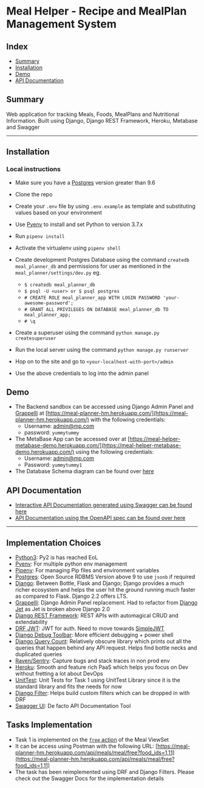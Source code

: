 # Meal Helper - Recipe and MealPlan Management System

## Index
- [Summary](#summary)
- [Installation](#installation)
- [Demo](#demo)
- [API Documentation](#api-documentation)

## Summary
Web application for tracking Meals, Foods, MealPlans and Nutritional Information. Built using Django, Django REST Framework, Heroku, Metabase and Swagger

---

## Installation
### Local instructions
- Make sure you have a [Postgres](http://postgresguide.com/) version greater than 9.6
- Clone the repo
- Create your `.env` file by using `.env.example` as template and substituting values based on your environment
- Use [Pyenv](https://github.com/pyenv/pyenv) to install and set Python to version 3.7.x
- Run `pipenv install`
- Activate the virtualenv using `pipenv shell`
- Create development Postgres Database using the command `createdb meal_planner_db` and permissions for user as mentioned in the `meal_planner/settings/dev.py` eg.
    - `$ createdb meal_planner_db`
    - `$ psql -U <user> or $ psql postgres`
    - `# CREATE ROLE meal_planner_app WITH LOGIN PASSWORD 'your-awesome-password';`
    - `# GRANT ALL PRIVILEGES ON DATABASE meal_planner_db TO meal_planner_app;`
    - `# \q`


- Create a superuser using the command `python manage.py createsuperuser`
- Run the local server using the command `python manage.py runserver`
- Hop on to the site and go to `<your-localhost-with-port>/admin`
- Use the above credentials to log into the admin panel

## Demo
- The Backend sandbox can be accessed using Django Admin Panel and [Grappelli](https://django-grappelli.readthedocs.io/en/latest/index.html) at [https://meal-planner-hm.herokuapp.com/](https://meal-planner-hm.herokuapp.com/) with the following credentials:
  - Username: admin@mp.com
  - password: `yummytummy`
- The MetaBase App can be accessed over at [https://meal-helper-metabase-demo.herokuapp.com/](https://meal-helper-metabase-demo.herokuapp.com/) using the following credentials:
  - Username: admin@mp.com
  - Password: `yummytummy1`
- The Database Schema diagram can be found over [here](https://github.com/darth-dodo/meal-helper/blob/master/meal-planner-schema.png)
  

## API Documentation
- [Interactive API Documentation generated using Swagger can be found here](https://meal-planner-hm.herokuapp.com/swagger-docs)
- [API Documentation using the OpenAPI spec can be found over here](https://meal-planner-hm.herokuapp.com/api-docs)

---

## Implementation Choices
- [Python3](https://docs.python.org/3/): Py2 is has reached EoL
- [Pyenv](https://github.com/pyenv/pyenv): For multiple python env management
- [Pipenv](https://pipenv-fork.readthedocs.io/en/latest/): For managing Pip files and environment variables 
- [Postgres](https://www.postgresql.org): Open Source RDBMS Version above 9 to use `jsonb` if required
- [Django](https://docs.djangoproject.com/en/2.2/): Between Bottle, Flask and Django; Django provides a much richer ecosystem and helps the user hit the ground running much faster as compared to Flask. Django 2.2 offers LTS.
- [Grappelli](https://django-grappelli.readthedocs.io/en/latest/index.html): Django Admin Panel replacement. Had to refactor from [Django Jet](https://github.com/darth-dodo/meal-helper/issues/9) as Jet is broken above Django 2.0
- [Django REST Framework](https://www.django-rest-framework.org/): REST APIs with automagical CRUD and extendability
- [DRF JWT](https://github.com/jpadilla/django-rest-framework-jwt): JWT for auth. Need to move towards [SimpleJWT](https://github.com/davesque/django-rest-framework-simplejwt)
- [Django Debug Toolbar](https://django-debug-toolbar.readthedocs.io/en/latest/): More efficient debugging + power shell
- [Django Query Count](https://github.com/bradmontgomery/django-querycount): Relatively obscure library which prints out all the queries that happen behind any API request. Helps find bottle necks and duplicated queries
- [Raven/Sentry](https://sentry.io): Capture bugs and stack traces in non prod env
- [Heroku](https://www.heroku.com): Smooth and feature rich PaaS which helps you focus on Dev without fretting a lot about DevOps
- [UnitTest](https://docs.python.org/3/library/unittest.html): Unit Tests for Task 1 using UnitTest Library since it is the standard library and fits the needs for now
- [Django Filter](https://django-filter.readthedocs.io/en/master/): Helps build custom filters which can be dropped in with DRF
- [Swagger UI](https://django-rest-swagger.readthedocs.io/en/latest/): De facto API Documentation Tool


## Tasks Implementation
- Task 1 is implemented on the [`free` action](https://github.com/darth-dodo/meal-helper/blob/master/meals/views.py#L105) of the Meal ViewSet
- It can be access using Postman with the following URL: [https://meal-planner-hm.herokuapp.com/api/meals/meal/free?food_ids=1,11](https://meal-planner-hm.herokuapp.com/api/meals/meal/free?food_ids=1,11)
- The task has been reimplemented using DRF and Django Filters. Please check out the Swagger Docs for the implementation details
 

